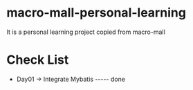 # macro-mall-personal-learning
It is a personal learning project copied from macro-mall
# Check List
+ Day01 -> Integrate Mybatis ----- done
